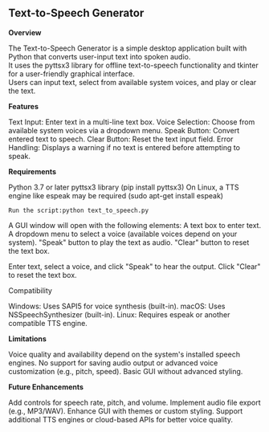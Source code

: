 ## Text-to-Speech Generator

**Overview**

The Text-to-Speech Generator is a simple desktop application built with Python that converts user-input text into spoken audio.<br>
It uses the pyttsx3 library for offline text-to-speech functionality and tkinter for a user-friendly graphical interface.<br>
Users can input text, select from available system voices, and play or clear the text.<br>

**Features**

Text Input: Enter text in a multi-line text box.
Voice Selection: Choose from available system voices via a dropdown menu.
Speak Button: Convert entered text to speech.
Clear Button: Reset the text input field.
Error Handling: Displays a warning if no text is entered before attempting to speak.

**Requirements**

Python 3.7 or later
pyttsx3 library (pip install pyttsx3)
On Linux, a TTS engine like espeak may be required (sudo apt-get install espeak)

```
Run the script:python text_to_speech.py
```

A GUI window will open with the following elements:
A text box to enter text.
A dropdown menu to select a voice (available voices depend on your system).
"Speak" button to play the text as audio.
"Clear" button to reset the text box.


Enter text, select a voice, and click "Speak" to hear the output.
Click "Clear" to reset the text box.

Compatibility

Windows: Uses SAPI5 for voice synthesis (built-in).
macOS: Uses NSSpeechSynthesizer (built-in).
Linux: Requires espeak or another compatible TTS engine.

**Limitations**

Voice quality and availability depend on the system's installed speech engines.
No support for saving audio output or advanced voice customization (e.g., pitch, speed).
Basic GUI without advanced styling.

**Future Enhancements**

Add controls for speech rate, pitch, and volume.
Implement audio file export (e.g., MP3/WAV).
Enhance GUI with themes or custom styling.
Support additional TTS engines or cloud-based APIs for better voice quality.

